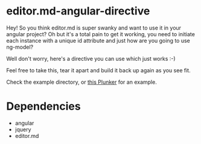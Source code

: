 # editor.md-angular-directive
Hey! So you think editor.md is super swanky and want to use it in your angular project? Oh but it's a total pain to get it working, you need to initiate each instance with a unique id attribute and just how are you going to use ng-model? 

Well don't worry, here's a directive you can use which just works :-)

Feel free to take this, tear it apart and build it back up again as you see fit.

Check the example directory, or [this Plunker](https://plnkr.co/edit/bhIIKOB029KaSpSolK2T) for an example.

# Dependencies
* angular
* jquery
* editor.md
